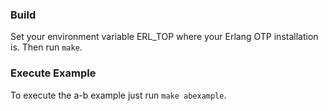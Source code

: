 ### Build

Set your environment variable ERL_TOP where your Erlang OTP installation is.
Then run `make`.

### Execute Example

To execute the a-b example just run `make abexample`.
